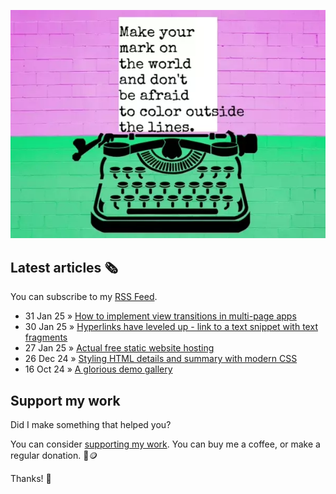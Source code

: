 ![animated image showing a typewriter typing out the following message: leave your mark on the world and dont be afraid to color outside of the lines. The word outside goes outside of the piece of paper](img/mark-on-the-world.webp)

## Latest articles 🗞️

You can subscribe to my [RSS Feed](https://www.roboleary.net/feed.xml).

<!-- BLOG:START -->
 - 31 Jan 25 » [How to implement view transitions in multi-page apps](https://blog.logrocket.com/how-to-implement-view-transitions-multi-page-apps/)
 - 30 Jan 25 » [Hyperlinks have leveled up - link to a text snippet with text fragments](https://www.roboleary.net/blog/text-fragments/)
 - 27 Jan 25 » [Actual free static website hosting](https://www.roboleary.net/blog/free-static-site-hosting/)
 - 26 Dec 24 » [Styling HTML details and summary with modern CSS](https://blog.logrocket.com/styling-html-modern-css/)
 - 16 Oct 24 » [A glorious demo gallery](https://www.roboleary.net/blog/demo-gallery/)<!-- BLOG:END -->

## Support my work

Did I make something that helped you?

You can consider [supporting my work](https://ko-fi.com/roboleary). You can buy me a coffee, or make a regular donation. 🌈🪙

Thanks! 🙏

